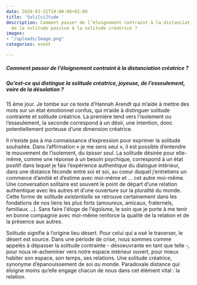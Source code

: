 ```yaml
---
date: 2020-03-31T19:00:00+02:00
title: 'Soli[ci]tude '
description: Comment passer de l’éloignement contraint à la distanciation créatrice,
  de la solitude passive à la solitude créatrice ?
images:
- "/uploads/Image.png"
categories: event

---
```

##### Comment passer de l’éloignement contraint à la distanciation créatrice ? 

##### Qu’est-ce qui distingue la solitude créatrice, joyeuse, de l’esseulement, voire de la désolation ?

15 ème jour. Je tombe sur ce texte d’Hannah Arendt qui m’aide à mettre des mots sur un état émotionnel confus, qui m’aide à distinguer solitude contrainte et solitude créatrice. La première  tend vers l'isolement ou l’esseulement, la seconde correspond à un désir, une intention, donc potentiellement porteuse d’une dimension créatrice.

Il n’existe pas à ma connaissance d’expression pour exprimer la solitude souhaitée. Dans l’affirmation « je me sens seul », il est possible d’entendre le mouvement de l’isolement, du _laisser seul._ La solitude désirée pour elle-même, comme une réponse à un besoin psychique, correspond à un état positif dans lequel je fais l’expérience authentique du dialogue intérieur, dans une distance féconde entre soi et soi, au coeur duquel j’entretiens un commerce d’amitié et d’estime avec moi-même et … cet autre moi-même. Une conversation solitaire est souvent le point de départ d’une relation authentique avec les autres et d’une ouverture sur la pluralité du monde. Cette forme de solitude _existentielle_ se retrouve certainement dans les fondations de nos liens les plus forts (amoureux, amicaux, fraternels, familiaux …). Sans faire l'éloge de l'égoïsme, le soin que je porte à me tenir en bonne compagnie avec moi-même renforce la qualité de la relation et de la présence aux autres.

Solitudo signifie à l’origine lieu désert. Pour celui qui a osé le traverser, le désert est source. Dans une période de crise, nous sommes comme appelés à dépasser la solitude contrainte - désoeuvrante en tant que telle -, pour nous ré-acheminer vers notre espace intérieur ouvert, pour mieux habiter son espace, son temps, ses relations. Une solitude créatrice, synonyme d’épanouissement de soi _au_ monde. Paradoxale distance qui éloigne moins qu’elle engage chacun de nous dans cet élément vital : la relation.